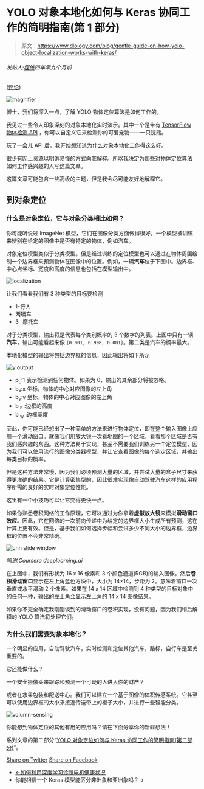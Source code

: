 # YOLO 对象本地化如何与 Keras 协同工作的简明指南(第 1 部分)

> 原文：<https://www.dlology.com/blog/gentle-guide-on-how-yolo-object-localization-works-with-keras/>

###### 发帖人:[程维](/blog/author/Chengwei/)四年零九个月前

([评论](/blog/gentle-guide-on-how-yolo-object-localization-works-with-keras/#disqus_thread))

![magnifier](img/dab7c220cfa419fe7b8c84a5934c02ce.png)

博士，我们将深入一点，了解 YOLO 物体定位算法是如何工作的。

我见过一些令人印象深刻的对象本地化实时演示。其中一个是带有 [TensorFlow 物体检测 API](https://github.com/tensorflow/models/tree/master/research/object_detection) ，你可以自定义它来检测你的可爱宠物——一只浣熊。

玩了一会儿 API 后，我开始想知道为什么对象本地化工作得这么好。

很少有网上资源以明确易懂的方式向我解释。所以我决定为那些对物体定位算法 如何工作感兴趣的人写这篇文章。

这篇文章可能包含一些高级的主题，但是我会尽可能友好地解释它。

## 到对象定位

### 什么是对象定位，它与对象分类相比如何？

你可能听说过 ImageNet 模型，它们在图像分类方面做得很好。一个模型被训练来辨别在给定的图像中是否有特定的物体，例如汽车。

对象定位模型类似于分类模型。但是经过训练的定位模型也可以通过在物体周围绘制一个边界框来预测物体在图像中的位置。例如，一辆**汽车**位于下图中。边界框、中心点坐标、宽度和高度的信息也包括在模型输出中。

![localization](img/06810aba2a149bc9022afd6048b0ce0a.png)

让我们看看我们有 3 种类型的目标要检测

*   1-行人
*   两辆车
*   3 -摩托车

对于分类模型，输出将是代表每个类别概率的 3 个数字的列表。上图中只有一辆**汽车**，输出可能看起来像 `[0.001, 0.998, 0.001]`。第二类是汽车的概率最大。

本地化模型的输出将包括边界框的信息，因此输出将如下所示

![y output](img/1f63ee68df82c4172568b45266660d47.png)

*   p<sub>c</sub>:1 表示检测到任何物体。如果为 0，输出的其余部分将被忽略。
*   b<sub>x</sub>:x 坐标，物体的中心对应图像的左上角
*   b<sub>y</sub>:y 坐标，物体的中心对应图像的左上角
*   b <sub>h</sub> :边框的高度
*   b <sub>w</sub> :边框宽度

至此，你可能已经想出了一种简单的方法来进行物体定位，即在整个输入图像上应用一个滑动窗口。就像我们用放大镜一次看地图的一个区域，看看那个区域是否有我们感兴趣的东西。这种方法易于实现，甚至不需要我们训练另一个定位模型，因为我们可以使用流行的图像分类器模型，并让它查看图像的每个选定区域，并输出每类目标的概率。

但是这种方法非常慢，因为我们必须预测大量的区域，并尝试大量的盒子尺寸来获得更准确的结果。它是计算密集型的，因此很难实现像自动驾驶汽车这样的应用程序所需的良好的实时对象定位性能。

这里有一个小技巧可以让它变得更快一点。

如果你熟悉卷积网络的工作原理，它可以通过为你拿着**虚拟放大镜**来模拟**滑动窗口效应**。因此，它在网络的一次前向传递中为给定的边界框大小生成所有预测，这在计算上更有效。但是，基于我们如何选择步幅和尝试多少不同大小的边界框，边界框的位置不会非常精确。

![cnn slide window](img/dce048c25735d51110a2fcfedd19c731.png)

*鸣谢:Coursera deeplearning.ai*

在上图中，我们有形状为 16 x 16 像素和 3 个颜色通道(RGB)的输入图像。然后**卷积滑动窗口**显示在左上角蓝色方块中，大小为 14×14，步距为 2。意味着窗口一次垂直或水平滑动 2 个像素。如果在 14 x 14 区域中检测到 4 种类型的目标对象中的任何一种，输出的左上角会显示左上角的 14 x 14 图像结果。

如果你不完全确定我刚刚谈到的滑动窗口的卷积实现，没有问题，因为我们稍后解释的 YOLO 算法将处理它们。

### 为什么我们需要对象本地化？

一个明显的应用，自动驾驶汽车，实时检测和定位其他汽车，路标，自行车是至关重要的。

它还能做什么？

一个安全摄像头来跟踪和预测一个可疑的人进入你的财产？

或者在水果包装和配送中心。我们可以建立一个基于图像的体积传感系统。它甚至可以使用边界框的大小来接近传送带上的橙子大小，并进行一些智能分类。

![volumn-sensing](img/6f266a016d1183f86fbe63be725d440b.png)

你能想到物体定位的其他有用的应用吗？请在下面分享你的新鲜想法！

系列文章的第二部分“[YOLO 对象定位如何与 Keras 协同工作的简明指南(第二部分)](https://www.dlology.com/blog/gentle-guide-on-how-yolo-object-localization-works-with-keras-part-2/)”。

[Share on Twitter](https://twitter.com/intent/tweet?url=https%3A//www.dlology.com/blog/gentle-guide-on-how-yolo-object-localization-works-with-keras/&text=Gentle%20guide%20on%20how%20YOLO%20Object%20Localization%20works%20with%20Keras%20%28Part%201%29) [Share on Facebook](https://www.facebook.com/sharer/sharer.php?u=https://www.dlology.com/blog/gentle-guide-on-how-yolo-object-localization-works-with-keras/)

*   [←如何利用深度学习诊断电机健康状况](/blog/try-this-model-to-quickly-tell-if-it-is-a-faulty-motor-by-listening/)
*   你能相信一个 Keras 模型能区分非洲象和亚洲象吗？→